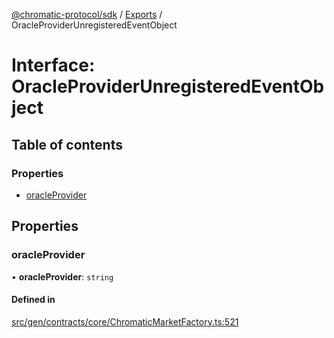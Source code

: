 [@chromatic-protocol/sdk](../README.md) / [Exports](../modules.md) / OracleProviderUnregisteredEventObject

# Interface: OracleProviderUnregisteredEventObject

## Table of contents

### Properties

- [oracleProvider](OracleProviderUnregisteredEventObject.md#oracleprovider)

## Properties

### oracleProvider

• **oracleProvider**: `string`

#### Defined in

[src/gen/contracts/core/ChromaticMarketFactory.ts:521](https://github.com/chromatic-protocol/sdk/blob/11a9f76/src/gen/contracts/core/ChromaticMarketFactory.ts#L521)
